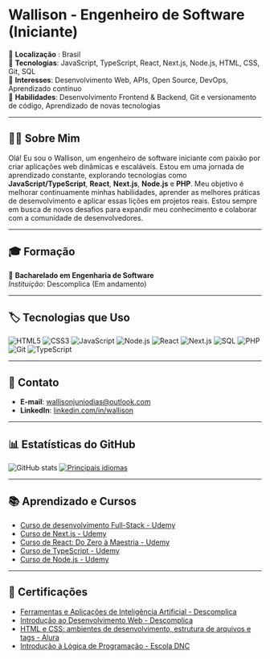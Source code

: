# Wallison - Engenheiro de Software (Iniciante)

🔹 **Localização** : Brasil  
🔹 **Tecnologias**: JavaScript, TypeScript, React, Next.js, Node.js, HTML, CSS, Git, SQL  
🔹 **Interesses**: Desenvolvimento Web, APIs, Open Source, DevOps, Aprendizado contínuo  
🔹 **Habilidades**: Desenvolvimento Frontend & Backend, Git e versionamento de código, Aprendizado de novas tecnologias  

---

## 👨‍💻 Sobre Mim

Olá! Eu sou o Wallison, um engenheiro de software iniciante com paixão por criar aplicações web dinâmicas e escaláveis. Estou em uma jornada de aprendizado constante, explorando tecnologias como **JavaScript/TypeScript**, **React**, **Next.js**, **Node.js** e **PHP**. Meu objetivo é melhorar continuamente minhas habilidades, aprender as melhores práticas de desenvolvimento e aplicar essas lições em projetos reais. Estou sempre em busca de novos desafios para expandir meu conhecimento e colaborar com a comunidade de desenvolvedores.

---

## 🎓 Formação

🔹 **Bacharelado em Engenharia de Software**  
*Instituição*: Descomplica (Em andamento)

---

## 🏷️ Tecnologias que Uso

![HTML5](https://img.shields.io/badge/HTML5-%E2%9C%94-orange?style=flat-square&logo=html5&logoColor=white)
![CSS3](https://img.shields.io/badge/CSS3-%E2%9C%94-blue?style=flat-square&logo=css3&logoColor=white)
![JavaScript](https://img.shields.io/badge/JavaScript-%E2%9C%94-yellow?style=flat-square&logo=javascript&logoColor=white)
![Node.js](https://img.shields.io/badge/Node.js-%E2%9C%94-339933?style=flat-square&logo=node.js&logoColor=white)
![React](https://img.shields.io/badge/React-%E2%9C%94-61DAFB?style=flat-square&logo=react&logoColor=black)
![Next.js](https://img.shields.io/badge/Next.js-%E2%9C%94-000000?style=flat-square&logo=next.js&logoColor=white)
![SQL](https://img.shields.io/badge/SQL-%E2%9C%94-003B57?style=flat-square&logo=postgresql&logoColor=white)
![PHP](https://img.shields.io/badge/PHP-%E2%9C%94-777BB4?style=flat-square&logo=php&logoColor=white)
![Git](https://img.shields.io/badge/Git-%E2%9C%94-F05032?style=flat-square&logo=git&logoColor=white)
![TypeScript](https://img.shields.io/badge/TypeScript-%E2%9C%94-007ACC?style=flat-square&logo=typescript&logoColor=white)

---

## 📩 Contato

- **E-mail**: [wallisonjuniodias@outlook.com](mailto:wallisonjuniodias@outlook.com)
- **LinkedIn**: [linkedin.com/in/wallison](https://www.linkedin.com/in/wallison)

---

## 📊 Estatísticas do GitHub

![GitHub stats](https://github-readme-stats.vercel.app/api?username=WalliCode&show_icons=true&hide_title=true&count_private=true&hide=prs&theme=radical)
[![Principais idiomas](https://github-readme-stats.vercel.app/api/top-langs/?username=WalliCode&layout=compact&theme=radical)](https://github.com/anuraghazra/github-readme-stats)

---

## 📚 Aprendizado e Cursos

- [Curso de desenvolvimento Full-Stack - Udemy](https://www.udemy.com/course/web-completo/?couponCode=ST19MT121224)
- [Curso de Next.js - Udemy](https://www.udemy.com)
- [Curso de React: Do Zero à Maestria - Udemy](https://www.udemy.com)
- [Curso de TypeScript - Udemy](https://www.udemy.com)
- [Curso de Node.js - Udemy](https://www.udemy.com)

---

## 🏅 Certificações

- [Ferramentas e Aplicações de Inteligência Artificial - Descomplica](https://certificados.descomplica.com.br/graduacao/eaea8d40e489c03ab69573a28801097737616e1aabefa8cb665e3058000ff177)
- [Introdução ao Desenvolvimento Web - Descomplica](https://certificados.descomplica.com.br/graduacao/57281150383bec73a89fcea7d0a886a7585f4c12bdb88e96e2c162977f56acb9)
- [HTML e CSS: ambientes de desenvolvimento, estrutura de arquivos e tags - Alura](https://cursos.alura.com.br/certificate/589fa083-9ce6-438b-94ac-af6b3f9fed90?lang=pt)
- [Introdução à Lógica de Programação - Escola DNC](https://www.linkedin.com/in/wallisonjuniodias/overlay/1737684127147/single-media-viewer/?profileId=ACoAAFGaVTABSkYuM4u84rPkBJvKuSR_E3sBxJI)
